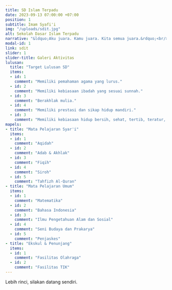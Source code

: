 ```yaml
---
title: SD Islam Terpadu
date: 2023-09-13 07:00:00 +07:00
position: 1
subtitle: Imam Syafi'i
img: "/uploads/sdit.jpg"
alt: Sekolah Dasar Islam Terpadu
narrative: "&ldquo;Aku juara. Kamu juara. Kita semua juara.&rdquo;<br/><br/>Berbekal motto ini, SDIT Imam Syafi'i senantiasa mengupayakan segenap proses pembelajaran yang berorientasi pada kesuksesan bersama. Dengan mengurangi atmosfer kompetisi, SDIT Imam Syafi'i berharap akan tumbuh semangat kolaborasi dan karakter kooperatif dalam jiwa para santri. Sebab, keshalihan pribadi tidak banyak mengubah apapun bila tak diiringi keshalihan jama'i."
modal-id: 1
link: sdit
slider: 1
slider-title: Galeri Aktivitas
lulusan:
  title: "Target Lulusan SD"
  items:
  - id: 1
    comment: "Memiliki pemahaman agama yang lurus."
  - id: 2
    comment: "Memiliki kebiasaan ibadah yang sesuai sunnah."
  - id: 3
    comment: "Berakhlak mulia."
  - id: 4
    comment: "Memiliki prestasi dan sikap hidup mandiri."
  - id: 3
    comment: "Memiliki kebiasaan hidup bersih, sehat, tertib, teratur, dan produktif."
mapels:
- title: "Mata Pelajaran Syar'i"
  items:
  - id: 1
    comment: "Aqidah"
  - id: 2
    comment: "Adab & Akhlak"
  - id: 3
    comment: "Fiqih"
  - id: 4
    comment: "Siroh"
  - id: 5
    comment: "Tahfizh Al-Quran"
- title: "Mata Pelajaran Umum"
  items:
  - id: 1
    comment: "Matematika"
  - id: 2
    comment: "Bahasa Indonesia"
  - id: 3
    comment: "Ilmu Pengetahuan Alam dan Sosial"
  - id: 4
    comment: "Seni Budaya dan Prakarya"
  - id: 5
    comment: "Penjaskes"
- title: "Ekskul & Penunjang"
  items:
  - id: 1
    comment: "Fasilitas Olahraga"
  - id: 2
    comment: "Fasilitas TIK"
---
```

Lebih rinci, silakan datang sendiri.